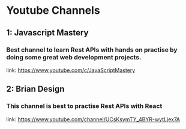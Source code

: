 # Youtube Channels

## 1: Javascript Mastery

### Best channel to learn Rest APIs with hands on practise by doing some great web development projects.

link: https://www.youtube.com/c/JavaScriptMastery

## 2: Brian Design

### This channel is best to practise Rest APIs with React

link: https://www.youtube.com/channel/UCsKsymTY_4BYR-wytLjex7A